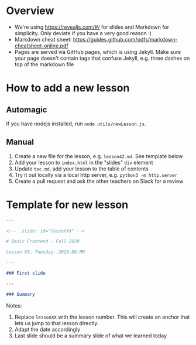 # Overview

* We're using https://revealjs.com/#/ for slides and Markdown for simplicity. Only deviate if you have a very good reason :)
* Markdown cheat sheet: https://guides.github.com/pdfs/markdown-cheatsheet-online.pdf
* Pages are served via GitHub pages, which is using Jekyll. Make sure your page doesn't contain tags that confuse Jekyll, e.g. three dashes on top of the markdown file

# How to add a new lesson

## Automagic

If you have nodejs installed, run `node utils/newLesson.js`.

## Manual

1. Create a new file for the lesson, e.g. `lesson42.md`. See template below
1. Add your lesson to `index.html` in the "slides" `div` element
1. Update `toc.md`, add your lesson to the table of contents
1. Try it out locally via a local http server, e.g. `python3 -m http.server`
1. Create a pull request and ask the other teachers on Slack for a review

# Template for new lesson

```markdown
---

<!-- .slide: id="lessonXX" -->

# Basic Frontend - Fall 2020

Lesson XX, Tuesday, 2020-DD-MM

---

### First slide

---

### Summary
```

Notes:

1. Replace `lessonXX` with the lesson number. This will create an anchor that lets us jump to that lesson directly.
1. Adapt the date accordingly
1. Last slide should be a summary slide of what we learned today
